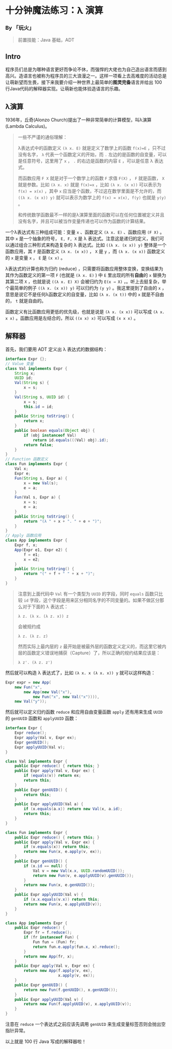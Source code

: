 # 十分钟魔法练习：λ 演算

### By 「玩火」

> 前置技能：Java 基础，ADT

## Intro

程序员们总是为哪种语言更好而争论不休，而强悍的大佬也为自己造出语言而感到高兴。造语言也被称为程序员的三大浪漫之一。这样一项看上去高难度的活动总是让萌新望而生畏，接下来我要介绍一种世界上最简单的**图灵完备**语言并给出 100 行Java代码的解释器实现。让萌新也能体验造语言的乐趣。

## λ演算

1936年，丘奇(Alonzo Church)提出了一种非常简单的计算模型，叫λ演算(Lambda Calculus)。

> 一些不严谨的通俗理解：
>
> λ表达式中的函数定义 `(λ x. E)` 就是定义了数学上的函数 `f(x)=E` ，只不过没有名字， `λ` 代表一个函数定义的开始，而 `.` 左边的是函数的自变量，可以是任意符号，这里用了 `x` ， `.` 的右边是函数的内容 `E` ，可以是任意 λ 表达式。
>
> 而函数应用 `F X` 就是对于一个数学上的函数 `F` 求值 `F(X)` ， `F` 就是函数， `X` 就是参数。比如 `(λ x. x)` 就是 `f(x)=x` ，比如 `(λ x. (x x))` 可以表示为 `f(x) = x(x)` ，其中 `x` 应当是个函数，不过这在数学里面是不允许的，而 `((λ x. (x x)) y)` 就可以表示为数学上的 `f(x) = x(x), f(y)` 也就是 `y(y)` 。
>
> 和传统数学函数最不一样的是λ演算里面的函数可以在任何位置被定义并且没有名字，并且可以被当作变量传递也可以作为函数的计算结果。

一个λ表达式有三种组成可能：变量 `x` 、函数定义 `(λ x. E)` 、函数应用 `(F X)` 。其中 `x` 是一个抽象的符号， `E, F, X` 是 λ 表达式。注意这是递归的定义，我们可以通过组合三种形式来构造复杂的 λ 表达式。比如 `((λ x. (x x)) y)` 整体是一个函数应用，其 `F` 是函数定义 `(λ x. (x x))` ， `X` 是 `y` ，而 `(λ x. (x x))` 函数定义的 `x` 是变量 `x` ， `E` 是 `(x x)` 。

λ表达式的计算也称为归约 (reduce) ，只需要将函数应用整体变换，变换结果为其作为函数定义的第一项 `F` (也就是 `(λ x. E)` ) 中 `E` 里出现的所有**自由**的 `x` 替换为其第二项 `X` ，也就是说 `((λ x. E) X)` 会被归约为 `E(x → X)` ，。听上去挺复杂，举个最简单的例子 `((λ x. (x x)) y)` 可以归约为 `(y y)` 。我这里提到了自由的 `x` ，意思是说它不是任何λ函数定义的自变量，比如 `(λ x. (x t))` 中的 `x` 就是不自由的， `t` 就是自由的。

函数定义有比函数应用更低的优先级，也就是说是 `(λ x. (x x))` 可以写成 `(λ x. x x)` 。函数应用是左结合的，所以 `((x x) x)` 可以写成 `(x x x)` 。

## 解释器

首先，我们要用 ADT 定义出 λ 表达式的数据结构：

```java
interface Expr {};
// Value 变量
class Val implements Expr {
    String x;
    UUID id;
    Val(String s) {
        x = s;
    }
    Val(String s, UUID id) {
        x = s;
        this.id = id;
    }
    public String toString() {
        return x;
    }
    public boolean equals(Object obj) {
        if (obj instanceof Val)
            return id.equals(((Val) obj).id);
        return false;
    }
}
// Function 函数定义
class Fun implements Expr {
    Val x;
    Expr e;
    Fun(String s, Expr a) {
        x = new Val(s);
        e = a;
    }
    Fun(Val s, Expr a) {
        x = s;
        e = a;
    }
    public String toString() {
        return "(λ " + x + ". " + e + ")";
    }
}
// Apply 函数应用
class App implements Expr {
    Expr f, x;
    App(Expr e1, Expr e2) {
        f = e1;
        x = e2;
    }
    public String toString() {
        return "(" + f + " " + x + ")";
    }
}
```

> 注意到上面代码中 `Val` 有一个类型为 `UUID` 的字段，同时 `equals` 函数只比较 `id` 字段，这个字段是用来区分相同名字的不同变量的。如果不做区分那么对于下面的 λ 表达式：
>
> ```
> λ z. (λ x. (λ z. x)) z
> ```
>
> 会被规约成
>
> ```
> λ z. (λ z. z)
> ```
>
> 然而实际上最内层的 `z` 最开始是被最外层的函数定义定义的，而这里它被内层的函数定义错误地捕获（Capture）了，所以正确的规约结果应该是：
>
> ```
> λ z'. (λ z. z')
> ```

然后就可以构造 λ 表达式了，比如 `(λ x. x (λ x. x)) y` 就可以这样构造：

```java
Expr expr = new App(
    new Fun("x", 
        new App(new Val("x"), 
            new Fun("x", new Val("x")))), 
    new Val("y"));
```

然后就可以定义归约函数 `reduce` 和应用自由变量函数 `apply` 还有用来生成 `UUID` 的 `genUUID` 函数和 `applyUUID` 函数：

```java
interface Expr {
    Expr reduce();
    Expr apply(Val v, Expr ex);
    Expr genUUID();
    Expr applyUUID(Val v);
}

class Val implements Expr {
    public Expr reduce() { return this; }
    public Expr apply(Val v, Expr ex) {
        if (equals(v)) return ex;
        return this;
    }
    public Expr genUUID() {
        return this;
    }
    public Expr applyUUID(Val a) {
        if (x.equals(a.x)) return new Val(x, a.id);
        return this;
    }
}

class Fun implements Expr {
    public Expr reduce() { return this; }
    public Expr apply(Val v, Expr ex) {
        if (v.equals(x)) return this;
        return new Fun(x, e.apply(v, ex));
    }
    public Expr genUUID() {
        if (x.id == null) {
            Val v = new Val(x.x, UUID.randomUUID());
            return new Fun(v, e.applyUUID(v).genUUID());
        }
        return new Fun(x, e.genUUID());
    }
    public Expr applyUUID(Val v) {
        if (x.x.equals(v.x)) return this;
        return new Fun(x, e.applyUUID(v));
    }
}

class App implements Expr {
    public Expr reduce() {
        Expr fr = f.reduce();
        if (fr instanceof Fun) {
            Fun fun = (Fun) fr;
            return fun.e.apply(fun.x, x).reduce();
        }
        return new App(fr, x);
    }
    public Expr apply(Val v, Expr ex) {
        return new App(f.apply(v, ex),
                       x.apply(v, ex));
    }
    public Expr genUUID() {
        return new Fun(f.genUUID(), x.genUUID());
    }
    public Expr applyUUID(Val v) {
        return new Fun(f.applyUUID(v), x.applyUUID(v));
    }
}

```

注意在 `reduce` 一个表达式之前应该先调用 `genUUID` 来生成变量标签否则会抛出空指针异常。

以上就是 100 行 Java 写成的解释器啦！

